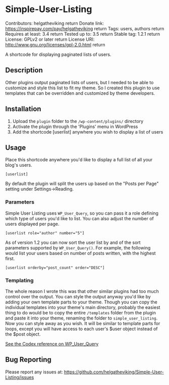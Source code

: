 # Simple-User-Listing

Contributors: helgatheviking  return
Donate link: https://inspirepay.com/pay/helgatheviking  return
Tags: users, authors  return
Requires at least: 3.4  return
Tested up to: 3.5  return
Stable tag: 1.2.1  return
License: GPLv2 or later  return
License URI: http://www.gnu.org/licenses/gpl-2.0.html  return

A shortcode for displaying paginated lists of users.

## Description

Other plugins output paginated lists of users, but I needed to be able to customize and style this list to fit my theme.  So I created this plugin to use templates that can be overridden and customized by theme developers.

## Installation

1. Upload the `plugin` folder to the `/wp-content/plugins/` directory
1. Activate the plugin through the 'Plugins' menu in WordPress
1. Add the shortcode [userlist] anywhere you wish to display a list of users

## Usage

Place this shortcode anywhere you'd like to display a full list of all your blog's users.

```
[userlist]
```

By default the plugin will split the users up based on the "Posts per Page" setting under Settings->Reading.

### Parameters

Simple User Listing uses `WP_User_Query`, so you can pass it a role defining which type of users you'd like to list.  You can also adjust the number of users displayed per page.

```
[userlist role="author" number="5"]
```

As of version 1.2 you can now sort the user list by and of the sort parameters supported by `WP_User_Query()`.  For example, the following would list your users based on number of posts written, with the highest first.

```
[userlist orderby="post_count" order="DESC"]
```
### Templating

The whole reason I wrote this was that other similar plugins had too much control over the output.  You can style the output anyway you'd like by adding your own template parts to your theme.  Though you can copy the individual templates into your theme's main directory, probably the easiest thing to do would be to copy the entire `/templates` folder from the plugin and paste it into your theme, renaming the folder to `simple_user_listing`.  Now you can style away as you wish.  It will be similar to template parts for loops, except you will have access to each user's $user object instead of the $post object.

[See the Codex reference on WP_User_Query](http://codex.wordpress.org/Class_Reference/WP_User_Query)

## Bug Reporting

Please report any issues at: https://github.com/helgatheviking/Simple-User-Listing/issues